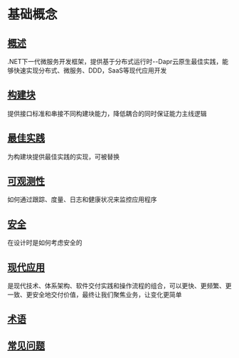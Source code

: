 # 基础概念

## [概述](/framework/concepts/overview)

.NET下一代微服务开发框架，提供基于分布式运行时--Dapr云原生最佳实践，能够快速实现分布式、微服务、DDD，SaaS等现代应用开发

## [构建块](/framework/concepts/building-blocks-concept)

提供接口标准和串接不同构建块能力，降低耦合的同时保证能力主线逻辑

## [最佳实践 ](/framework/concepts/contrib-concept)

为构建块提供最佳实践的实现，可被替换

## [可观测性](/framework/concepts/observability)

如何通过跟踪、度量、日志和健康状况来监控应用程序

## [安全](/framework/concepts/security)

在设计时是如何考虑安全的

## [现代应用](/framework/concepts/modern-application)

是现代技术、体系架构、软件交付实践和操作流程的组合，可以更快、更频繁、更一致、更安全地交付价值，最终让我们聚焦业务，让变化更简单

## [术语](/framework/concepts/terminology)

## [常见问题](/framework/concepts/faq)